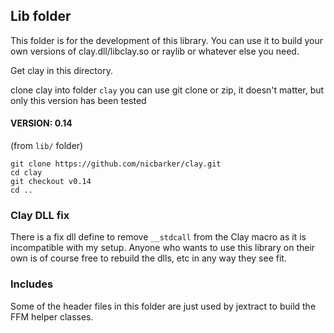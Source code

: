 ## Lib folder

This folder is for the development of this library. You can use it to build your
own versions of clay.dll/libclay.so or raylib or whatever else you need.


Get clay in this directory.

clone clay into folder `clay`
you can use git clone or zip, it doesn't matter, but only this version has been tested

#### VERSION: 0.14
(from `lib/` folder)
```
git clone https://github.com/nicbarker/clay.git
cd clay
git checkout v0.14
cd ..
```

### Clay DLL fix
There is a fix dll define to remove `__stdcall` from the Clay macro as it 
is incompatible with my setup. Anyone who wants to use this library on 
their own is of course free to rebuild the dlls, etc in any way they see fit.

### Includes
Some of the header files in this folder are just used by jextract to build the
FFM helper classes.